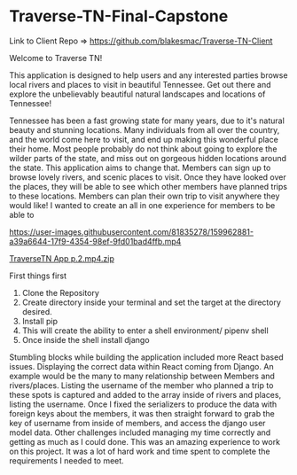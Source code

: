 # Traverse-TN-Final-Capstone

Link to Client Repo => https://github.com/blakesmac/Traverse-TN-Client
<!-- Introduction -->
Welcome to Traverse TN!

This application is designed to help users and any interested parties browse local rivers and places to visit in beautiful Tennessee.
Get out there and explore the unbelievably beautiful natural landscapes and locations of Tennessee!

<!-- Purpose -->
Tennessee has been a fast growing state for many years, due to it's natural beauty and stunning locations. Many individuals from all over the country,
and the world come here to visit, and end up making this wonderful place their home. Most people probably do not think about going to explore the wilder
parts of the state, and miss out on gorgeous hidden locations around the state. This application aims to change that. Members can sign up to browse lovely
rivers, and scenic places to visit. Once they have looked over the places, they will be able to see which other members have planned trips to these locations.
Members can plan their own trip to visit anywhere they would like! I wanted to create an all in one experience for members to be able to 

<!-- Walkthrough of App -->
https://user-images.githubusercontent.com/81835278/159962881-a39a6644-17f9-4354-98ef-9fd01bad4ffb.mp4

[TraverseTN App p.2.mp4.zip](https://github.com/blakesmac/Traverse-TN-Final-Capstone/files/8343517/TraverseTN.App.p.2.mp4.zip)

<!-- Install and Run -->
First things first
1. Clone the Repository
2. Create directory inside your terminal and set the target at the directory desired.
3. Install pip
4. This will create the ability to enter a shell environment/ pipenv shell
5. Once inside the shell install django

<!-- Difficulties -->

Stumbling blocks while building the application included more React based issues. Displaying the correct data within React coming from Django.
An example would be the many to many relationship between Members and rivers/places. Listing the username of the member who planned a trip to these spots is captured
and added to the array inside of rivers and places, listing the username. Once I fixed the serializers to produce the data with foreign keys about the members,
it was then straight forward to grab the key of username from inside of members, and access the django user model data. 
Other challenges included managing my time correctly and getting as much as I could done. This was an amazing experience to work on this project.
It was a lot of hard work and time spent to complete the requirements I needed to meet. 






